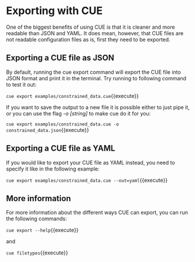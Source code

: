 # Exporting with CUE

One of the biggest benefits of using CUE is that it is cleaner and more readable than JSON and YAML. It does mean, however, that CUE files are not readable configuration files as is, first they need to be exported.

## Exporting a CUE file as JSON

By default, running the cue export command will export the CUE file into JSON format and print it in the terminal. Try running to following command to test it out:

`cue export examples/constrained_data.cue`{{execute}}

If you want to save the output to a new file it is possible either to just pipe it, or you can use the flag _-o \[string\]_ to make cue do it for you:

`cue export examples/constrained_data.cue -o constrained_data.json`{{execute}}

## Exporting a CUE file as YAML

If you would like to export your CUE file as YAML instead, you need to specify it like in the following example:

`cue export examples/constrained_data.cue --out=yaml`{{execute}}

## More information

For more information about the different ways CUE can export, you can run the following commands:

`cue export --help`{{execute}}

and

`cue filetypes`{{execute}}